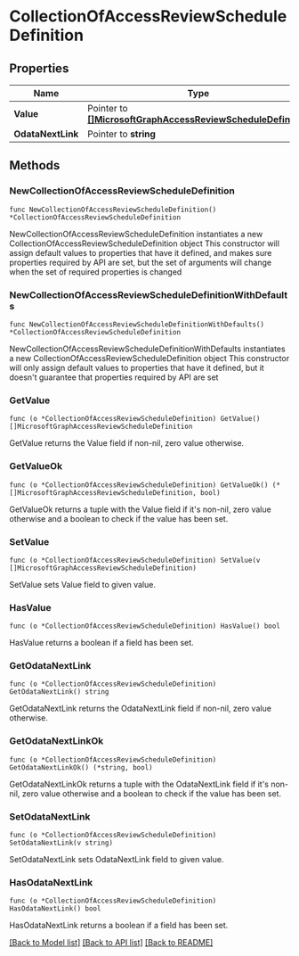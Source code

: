 # CollectionOfAccessReviewScheduleDefinition

## Properties

Name | Type | Description | Notes
------------ | ------------- | ------------- | -------------
**Value** | Pointer to [**[]MicrosoftGraphAccessReviewScheduleDefinition**](MicrosoftGraphAccessReviewScheduleDefinition.md) |  | [optional] 
**OdataNextLink** | Pointer to **string** |  | [optional] 

## Methods

### NewCollectionOfAccessReviewScheduleDefinition

`func NewCollectionOfAccessReviewScheduleDefinition() *CollectionOfAccessReviewScheduleDefinition`

NewCollectionOfAccessReviewScheduleDefinition instantiates a new CollectionOfAccessReviewScheduleDefinition object
This constructor will assign default values to properties that have it defined,
and makes sure properties required by API are set, but the set of arguments
will change when the set of required properties is changed

### NewCollectionOfAccessReviewScheduleDefinitionWithDefaults

`func NewCollectionOfAccessReviewScheduleDefinitionWithDefaults() *CollectionOfAccessReviewScheduleDefinition`

NewCollectionOfAccessReviewScheduleDefinitionWithDefaults instantiates a new CollectionOfAccessReviewScheduleDefinition object
This constructor will only assign default values to properties that have it defined,
but it doesn't guarantee that properties required by API are set

### GetValue

`func (o *CollectionOfAccessReviewScheduleDefinition) GetValue() []MicrosoftGraphAccessReviewScheduleDefinition`

GetValue returns the Value field if non-nil, zero value otherwise.

### GetValueOk

`func (o *CollectionOfAccessReviewScheduleDefinition) GetValueOk() (*[]MicrosoftGraphAccessReviewScheduleDefinition, bool)`

GetValueOk returns a tuple with the Value field if it's non-nil, zero value otherwise
and a boolean to check if the value has been set.

### SetValue

`func (o *CollectionOfAccessReviewScheduleDefinition) SetValue(v []MicrosoftGraphAccessReviewScheduleDefinition)`

SetValue sets Value field to given value.

### HasValue

`func (o *CollectionOfAccessReviewScheduleDefinition) HasValue() bool`

HasValue returns a boolean if a field has been set.

### GetOdataNextLink

`func (o *CollectionOfAccessReviewScheduleDefinition) GetOdataNextLink() string`

GetOdataNextLink returns the OdataNextLink field if non-nil, zero value otherwise.

### GetOdataNextLinkOk

`func (o *CollectionOfAccessReviewScheduleDefinition) GetOdataNextLinkOk() (*string, bool)`

GetOdataNextLinkOk returns a tuple with the OdataNextLink field if it's non-nil, zero value otherwise
and a boolean to check if the value has been set.

### SetOdataNextLink

`func (o *CollectionOfAccessReviewScheduleDefinition) SetOdataNextLink(v string)`

SetOdataNextLink sets OdataNextLink field to given value.

### HasOdataNextLink

`func (o *CollectionOfAccessReviewScheduleDefinition) HasOdataNextLink() bool`

HasOdataNextLink returns a boolean if a field has been set.


[[Back to Model list]](../README.md#documentation-for-models) [[Back to API list]](../README.md#documentation-for-api-endpoints) [[Back to README]](../README.md)



